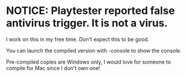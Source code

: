 # NOTICE: Playtester reported false antivirus trigger. It is not a virus.

I work on this in my free time. Don't expect this to be good.

You can launch the compiled version with -console to show the console. 

Pre-compiled copies are Windows only, I would love for someone to compile for Mac since I don't own one!


